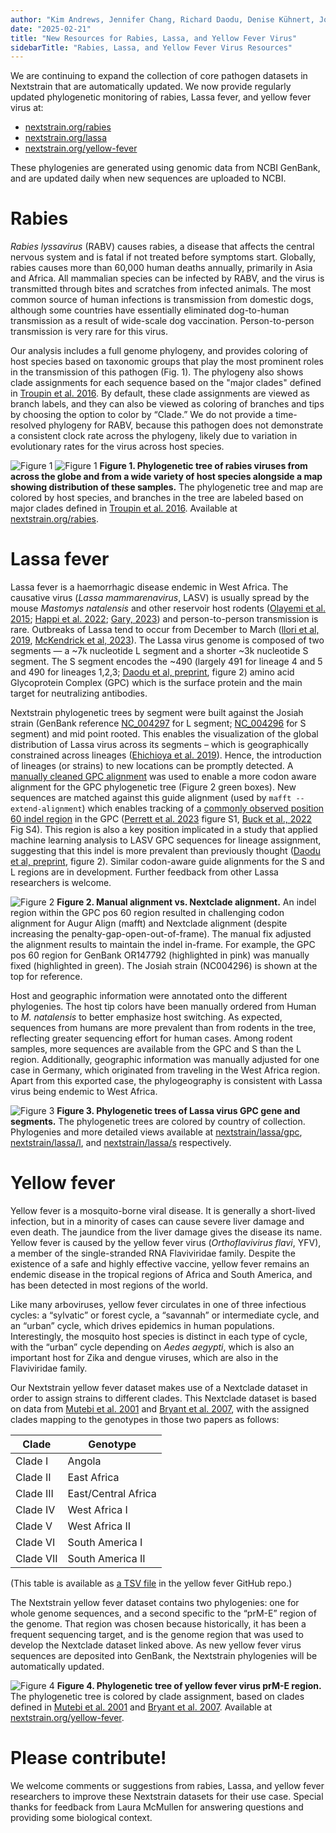 ```yaml
---
author: "Kim Andrews, Jennifer Chang, Richard Daodu, Denise Kühnert, John SJ Anderson"
date: "2025-02-21"
title: "New Resources for Rabies, Lassa, and Yellow Fever Virus"
sidebarTitle: "Rabies, Lassa, and Yellow Fever Virus Resources"
---
```


We are continuing to expand the collection of core pathogen datasets
in Nextstrain that are automatically updated. We now provide regularly
updated phylogenetic monitoring of rabies, Lassa fever, and yellow
fever virus at:

* [nextstrain.org/rabies][]
* [nextstrain.org/lassa][]
* [nextstrain.org/yellow-fever][]

These phylogenies are generated using genomic data from NCBI GenBank,
and are updated daily when new sequences are uploaded to NCBI.

# Rabies

_Rabies lyssavirus_ (RABV) causes rabies, a disease that
affects the central nervous system and is fatal if not treated before
symptoms start. Globally, rabies causes more than 60,000 human deaths
annually, primarily in Asia and Africa. All mammalian species can be
infected by RABV, and the virus is transmitted through bites and
scratches from infected animals. The most common source of human
infections is transmission from domestic dogs, although some countries
have essentially eliminated dog-to-human transmission as a result of
wide-scale dog vaccination. Person-to-person transmission is very rare
for this virus.

Our analysis includes a full genome phylogeny, and provides coloring
of host species based on taxonomic groups that play the most prominent
roles in the transmission of this pathogen (Fig. 1). The phylogeny
also shows clade assignments for each sequence based on the "major
clades" defined in [Troupin et al. 2016][]. By default, these clade
assignments are viewed as branch labels, and they can also be viewed
as coloring of branches and tips by choosing the option to color by
“Clade.” We do not provide a time-resolved phylogeny for RABV, because
this pathogen does not demonstrate a consistent clock rate across the
phylogeny, likely due to variation in evolutionary rates for the virus
across host species.

![Figure 1](/blog/img/rabies-lassa-yellow-fever-fig1a.png)
![Figure 1](/blog/img/rabies-lassa-yellow-fever-fig1b.png)
**Figure 1. Phylogenetic tree of rabies viruses from across the globe
and from a wide variety of host species alongside a map showing
distribution of these samples.** The phylogenetic tree and map are
colored by host species, and branches in the tree are labeled based on
major clades defined in [Troupin et al. 2016][]. Available at
[nextstrain.org/rabies][].

# Lassa fever

Lassa fever is a haemorrhagic disease endemic in West Africa.
The causative virus (_Lassa mammarenavirus_, LASV) is usually spread
by the mouse _Mastomys natalensis_ and other reservoir host rodents
([Olayemi et al. 2015][]; [Happi et al. 2022][]; [Gary, 2023][]) and
person-to-person transmission is rare. Outbreaks of Lassa tend to
occur from December to March ([llori et al, 2019][], [McKendrick et al,
2023][]). The Lassa virus genome is composed of two segments — a ~7k
nucleotide L segment and a shorter ~3k nucleotide S segment. The S
segment encodes the ~490 (largely 491 for lineage 4 and 5 and 490 for
lineages 1,2,3; [Daodu et al, preprint][], figure 2) amino acid
Glycoprotein Complex (GPC) which is the surface protein and the main
target for neutralizing antibodies.

Nextstrain phylogenetic trees by segment were built against the Josiah
strain (GenBank reference [NC\_004297][] for L segment; [NC_004296][] for S
segment) and mid point rooted. This enables the
visualization of the global distribution of Lassa virus across its
segments – which is geographically constrained across lineages
([Ehichioya et al. 2019][]). Hence, the introduction of lineages (or
strains) to new locations can be promptly detected.
A [manually cleaned GPC alignment][] was used to enable a more codon
aware alignment for the GPC phylogenetic tree (Figure 2 green boxes).
New sequences are matched against this guide alignment (used by
`mafft --extend-alignment`) which enables tracking of a [commonly observed
position 60 indel region][] in the GPC ([Perrett et al. 2023][] figure S1,
[Buck et al., 2022][] Fig S4). This region is also a key position
implicated in a study that applied machine learning analysis to LASV
GPC sequences for lineage assignment, suggesting that this indel is
more prevalent than previously thought ([Daodu et al, preprint][], figure
2). Similar codon-aware guide alignments for the S and L regions are
in development. Further feedback from other Lassa researchers is
welcome.

![Figure 2](/blog/img/rabies-lassa-yellow-fever-fig2.png)
**Figure 2. Manual alignment vs. Nextclade alignment.** An indel region
within the GPC pos 60 region resulted in challenging codon alignment
for Augur Align (mafft) and Nextclade alignment (despite increasing
the penalty-gap-open-out-of-frame). The manual fix adjusted the
alignment results to maintain the indel in-frame. For example, the GPC
pos 60 region for GenBank OR147792 (highlighted in pink) was manually
fixed (highlighted in green). The Josiah strain (NC004296)
is shown at the top for reference.

Host and geographic information were annotated onto the different
phylogenies. The host tip colors have been manually ordered from Human
to _M. natalensis_ to better emphasize host switching. As expected,
sequences from humans are more prevalent than from rodents in the
tree, reflecting greater sequencing effort for human cases. Among
rodent samples, more sequences are available from the GPC and S than
the L region. Additionally, geographic information was manually
adjusted for one case in Germany, which originated from traveling in
the West Africa region. Apart from this exported case, the
phylogeography is consistent with Lassa virus being endemic to West
Africa.

![Figure 3](/blog/img/rabies-lassa-yellow-fever-fig3.png)
**Figure 3. Phylogenetic trees of Lassa virus GPC gene and segments.**
The phylogenetic trees are colored by country of collection.
Phylogenies and more detailed views available at [nextstrain/lassa/gpc],
[nextstrain/lassa/l], and [nextstrain/lassa/s] respectively.

# Yellow fever

Yellow fever is a mosquito-borne viral disease. It is generally a
short-lived infection, but in a minority of cases can cause severe
liver damage and even death. The jaundice from the liver damage gives
the disease its name. Yellow fever is caused by the yellow fever virus
(_Orthoflavivirus flavi_, YFV), a member of the single-stranded RNA
Flaviviridae family. Despite the existence of a safe and highly
effective vaccine, yellow fever remains an endemic disease in the
tropical regions of Africa and South America, and has been detected in
most regions of the world.

Like many arboviruses, yellow fever circulates in one of three
infectious cycles: a “sylvatic” or forest cycle, a “savannah” or
intermediate cycle, and an “urban” cycle, which drives epidemics in
human populations. Interestingly, the mosquito host species is
distinct in each type of cycle, with the “urban” cycle depending on
_Aedes aegypti_, which is also an important host for Zika and dengue
viruses, which are also in the Flaviviridae family.

Our Nextstrain yellow fever dataset makes use of a Nextclade dataset
in order to assign strains to different clades. This Nextclade dataset
is based on data from [Mutebi et al. 2001][] and [Bryant et al. 2007][], with
the assigned clades mapping to the genotypes in those two papers as
follows:

| Clade     | Genotype            |
|-----------|---------------------|
| Clade I   | Angola              |
| Clade II  | East Africa         |
| Clade III | East/Central Africa |
| Clade IV  | West Africa I       |
| Clade V   | West Africa II      |
| Clade VI  | South America I     |
| Clade VII | South America II    |

(This table is available as [a TSV file][] in the yellow fever GitHub repo.)

The Nextstrain yellow fever dataset contains two phylogenies: one for
whole genome sequences, and a second specific to the “prM-E” region of
the genome. That region was chosen because historically, it has been a
frequent sequencing target, and is the genome region that was used to
develop the Nextclade dataset linked above. As new yellow fever virus
sequences are deposited into GenBank, the Nextstrain phylogenies will
be automatically updated.

![Figure 4](/blog/img/rabies-lassa-yellow-fever-fig4.png)
**Figure 4. Phylogenetic tree of yellow fever virus prM-E region.**
The phylogenetic tree is colored by clade assignment, based on clades
defined in [Mutebi et al. 2001][] and [Bryant et al. 2007][]. Available at
[nextstrain.org/yellow-fever][].

# Please contribute!

We welcome comments or suggestions from rabies, Lassa, and yellow
fever researchers to improve these Nextstrain datasets for their use
case. Special thanks for feedback from Laura McMullen for answering
questions and providing some biological context.


[nextstrain.org/rabies]: https://nextstrain.org/rabies
[nextstrain.org/lassa]: https://nextstrain.org/lassa
[nextstrain.org/yellow-fever]: https://nextstrain.org/yellow-fever
[Troupin et al. 2016]: https://journals.plos.org/plospathogens/article?id=10.1371/journal.ppat.1006041
[Olayemi et al. 2015]: https://pmc.ncbi.nlm.nih.gov/articles/PMC4806934/
[Happi et al. 2022]: https://pubmed.ncbi.nlm.nih.gov/35913205/
[Gary, 2023]: https://pubmed.ncbi.nlm.nih.gov/36097163/

[llori et al, 2019]: https://pmc.ncbi.nlm.nih.gov/articles/PMC6478197/
[McKendrick et al, 2023]: https://pmc.ncbi.nlm.nih.gov/articles/PMC10681316/
[Daodu et al, preprint]: https://www.biorxiv.org/content/10.1101/2024.07.31.605963v2.full.pdf
[NC\_004297]: https://www.ncbi.nlm.nih.gov/nuccore/NC_004297
[NC_004296]: https://www.ncbi.nlm.nih.gov/nuccore/NC_004296
[Ehichioya et al. 2019]: https://journals.asm.org/doi/full/10.1128/jvi.00929-19
[manually cleaned GPC alignment]: https://github.com/JoiRichi/LASV_ML_manuscript_data
[commonly observed position 60 indel region]: https://next.nextstrain.org/lassa/gpc?c=gt-GPC_60
[Perrett et al. 2023]: https://pmc.ncbi.nlm.nih.gov/articles/PMC10242449/
[Buck et al., 2022]: https://pmc.ncbi.nlm.nih.gov/articles/PMC10242449/
[nextstrain/lassa/gpc]: https://nextstrain.org/lassa/gpc
[nextstrain/lassa/l]: https://nextstrain.org/lassa/l
[nextstrain/lassa/s]: https://nextstrain.org/lassa/s
[Mutebi et al. 2001]: https://pubmed.ncbi.nlm.nih.gov/11435580/
[Bryant et al. 2007]: https://journals.plos.org/plospathogens/article?id=10.1371/journal.ppat.0030075
[a TSV file]: https://github.com/nextstrain/yellow-fever/blob/main/nextclade/defaults/clade-to-genotype.tsv
